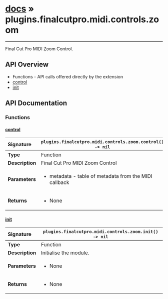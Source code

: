 # [docs](index.md) » plugins.finalcutpro.midi.controls.zoom
---

Final Cut Pro MIDI Zoom Control.

## API Overview
* Functions - API calls offered directly by the extension
 * [control](#control)
 * [init](#init)

## API Documentation

### Functions

#### [control](#control)
| <span style="float: left;">**Signature**</span> | <span style="float: left;">`plugins.finalcutpro.midi.controls.zoom.control() -> nil` </span>                                                          |
| -----------------------------------------------------|---------------------------------------------------------------------------------------------------------|
| **Type**                                             | Function                                                                                         |
| **Description**                                      | Final Cut Pro MIDI Zoom Control                                                                                         |
| **Parameters**                                       | <ul><li>metadata - table of metadata from the MIDI callback</li></ul> |
| **Returns**                                          | <ul><li>None</li></ul>          |

#### [init](#init)
| <span style="float: left;">**Signature**</span> | <span style="float: left;">`plugins.finalcutpro.midi.controls.zoom.init() -> nil` </span>                                                          |
| -----------------------------------------------------|---------------------------------------------------------------------------------------------------------|
| **Type**                                             | Function                                                                                         |
| **Description**                                      | Initialise the module.                                                                                         |
| **Parameters**                                       | <ul><li>None</li></ul> |
| **Returns**                                          | <ul><li>None</li></ul>          |


